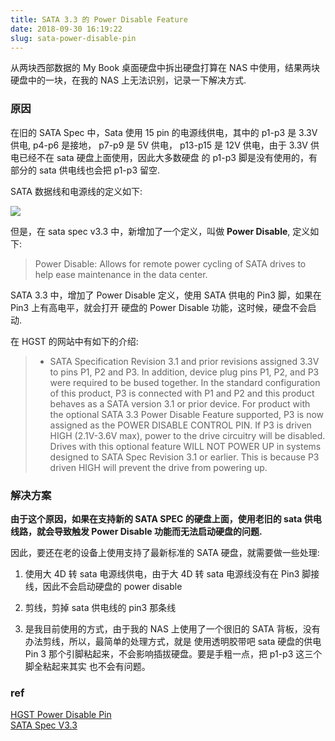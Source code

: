 ```yaml
---
title: SATA 3.3 的 Power Disable Feature
date: 2018-09-30 16:19:22
slug: sata-power-disable-pin
---
```


从两块西部数据的 My Book 桌面硬盘中拆出硬盘打算在 NAS 中使用，结果两块硬盘中的一块，在我的 NAS 上无法识别，记录一下解决方式.

### 原因
在旧的 SATA Spec 中，Sata 使用 15 pin 的电源线供电，其中的 p1-p3 是 3.3V 供电, p4-p6 是接地，
p7-p9 是 5V 供电， p13-p15 是 12V 供电，由于 3.3V 供电已经不在 sata 硬盘上面使用，因此大多数硬盘
的 p1-p3 脚是没有使用的，有部分的 sata 供电线也会把 p1-p3 留空.

SATA 数据线和电源线的定义如下:

![](https://static.yangsite.com/img/sata-power-cable-spec.jpg)

但是，在 sata spec v3.3 中，新增加了一个定义，叫做 **Power Disable**, 定义如下:

> Power Disable: Allows for remote power cycling of SATA drives to help ease maintenance in the
data center. 

SATA 3.3 中，增加了 Power Disable 定义，使用 SATA 供电的 Pin3 脚，如果在 Pin3 上有高电平，就会打开
硬盘的 Power Disable 功能，这时候，硬盘不会启动.

在 HGST 的网站中有如下的介绍:

> * SATA Specification Revision 3.1 and prior revisions assigned 3.3V to pins P1, P2 and P3.
In addition, device plug pins P1, P2, and P3 were required to be bused together. In the
standard configuration of this product, P3 is connected with P1 and P2 and this product
behaves as a SATA version 3.1 or prior device. For product with the optional SATA 3.3
Power Disable Feature supported, P3 is now assigned as the POWER DISABLE CONTROL
PIN. If P3 is driven HIGH (2.1V-3.6V max), power to the drive circuitry will be disabled. Drives
with this optional feature WILL NOT POWER UP in systems designed to SATA Spec Revision
3.1 or earlier. This is because P3 driven HIGH will prevent the drive from powering up.

### 解决方案

**由于这个原因，如果在支持新的 SATA SPEC 的硬盘上面，使用老旧的 sata 供电线路，就会导致触发 Power Disable
 功能而无法启动硬盘的问题.**

因此，要还在老的设备上使用支持了最新标准的 SATA 硬盘，就需要做一些处理:

1. 使用大 4D 转 sata 电源线供电，由于大 4D 转 sata 电源线没有在 Pin3 脚接线，因此不会启动硬盘的  power disable

2. 剪线，剪掉 sata 供电线的 pin3 那条线

3. 是我目前使用的方式，由于我的 NAS 上使用了一个很旧的 SATA 背板，没有办法剪线，所以，最简单的处理方式，就是
使用透明胶带吧 sata 硬盘的供电 Pin 3 那个引脚粘起来，不会影响插拔硬盘。要是手粗一点，把 p1-p3 这三个脚全粘起来其实
也不会有问题。


### ref
[HGST Power Disable Pin](https://www.hgst.com/sites/default/files/resources/HGST-Power-Disable-Pin-TB.pdf)   
[SATA Spec V3.3](https://sata-io.org/sites/default/files/documents/SATA%20Spec%203%203%20Press%20Release_FINAL.pdf)

